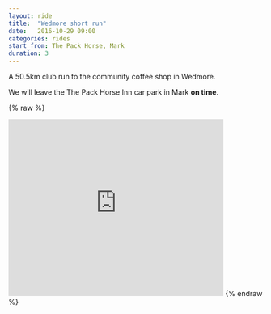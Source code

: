 ```yaml
---
layout: ride
title:  "Wedmore short run"
date:   2016-10-29 09:00
categories: rides
start_from: The Pack Horse, Mark
duration: 3
---
```

A 50.5km club run to the community coffee shop in Wedmore.

We will leave the The Pack Horse Inn car park in Mark **on time**.

{% raw %}
<iframe width="425" height="350" frameborder="0" scrolling="no" marginheight="0" marginwidth="0" src="https://maps.google.com/maps?q=ThePackHorseMarkSomersetUK&amp;ie=UTF8&amp;&amp;output=embed"></iframe>
{% endraw %}
